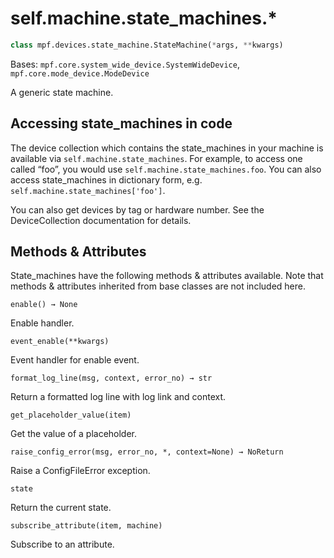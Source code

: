 
# self.machine.state_machines.*

``` python
class mpf.devices.state_machine.StateMachine(*args, **kwargs)
```

Bases: `mpf.core.system_wide_device.SystemWideDevice`, `mpf.core.mode_device.ModeDevice`

A generic state machine.

## Accessing state_machines in code

The device collection which contains the state_machines in your machine is available via `self.machine.state_machines`. For example, to access one called “foo”, you would use `self.machine.state_machines.foo`. You can also access state_machines in dictionary form, e.g. `self.machine.state_machines['foo']`.

You can also get devices by tag or hardware number. See the DeviceCollection documentation for details.

## Methods & Attributes

State_machines have the following methods & attributes available. Note that methods & attributes inherited from base classes are not included here.

`enable() → None`

Enable handler.

`event_enable(**kwargs)`

Event handler for enable event.

`format_log_line(msg, context, error_no) → str`

Return a formatted log line with log link and context.

`get_placeholder_value(item)`

Get the value of a placeholder.

`raise_config_error(msg, error_no, *, context=None) → NoReturn`

Raise a ConfigFileError exception.

`state`

Return the current state.

`subscribe_attribute(item, machine)`

Subscribe to an attribute.
